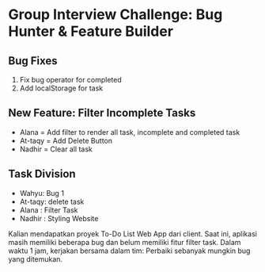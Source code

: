 # Group Interview Challenge: Bug Hunter & Feature Builder

## Bug Fixes

1. Fix bug operator for completed
2. Add localStorage for task

## New Feature: Filter Incomplete Tasks

- Alana = Add filter to render all task, incomplete and completed task
- At-taqy = Add Delete Button
- Nadhir = Clear all task

## Task Division

- Wahyu: Bug 1
- At-taqy: delete task
- Alana : Filter Task
- Nadhir : Styling Website

Kalian mendapatkan proyek To-Do List Web App dari client. Saat ini, aplikasi masih memiliki beberapa bug dan belum memiliki fitur filter task.
Dalam waktu 1 jam, kerjakan bersama dalam tim:
Perbaiki sebanyak mungkin bug yang ditemukan.
